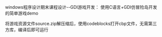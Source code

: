 windows程序设计期末课程设计--GDI游戏开发：
使用C语言+GDI仿冒险岛开发的简单游戏demo

将游戏资源文件source.zip解压缩后，使用codeblocks打开cbp文件，无需第三方库，编译后即可运行
